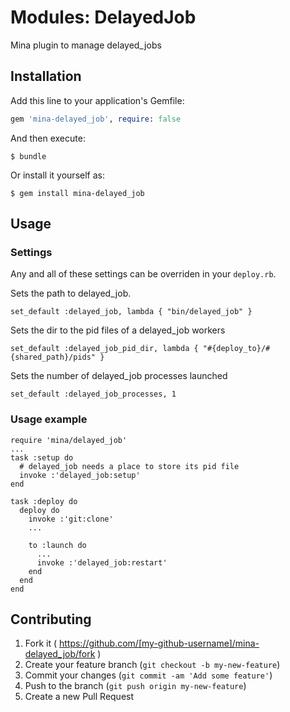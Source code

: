 # Modules: DelayedJob

Mina plugin to manage delayed_jobs

## Installation

Add this line to your application's Gemfile:

```ruby
gem 'mina-delayed_job', require: false
```

And then execute:

    $ bundle

Or install it yourself as:

    $ gem install mina-delayed_job

## Usage

### Settings
Any and all of these settings can be overriden in your `deploy.rb`.

Sets the path to delayed_job.

    set_default :delayed_job, lambda { "bin/delayed_job" }

Sets the dir to the pid files of a delayed_job workers

    set_default :delayed_job_pid_dir, lambda { "#{deploy_to}/#{shared_path}/pids" }

Sets the number of delayed_job processes launched

    set_default :delayed_job_processes, 1

### Usage example

    require 'mina/delayed_job'
    ...
    task :setup do
      # delayed_job needs a place to store its pid file
      invoke :'delayed_job:setup'
    end

    task :deploy do
      deploy do
        invoke :'git:clone'
        ...

        to :launch do
          ...
          invoke :'delayed_job:restart'
        end
      end
    end

## Contributing

1. Fork it ( https://github.com/[my-github-username]/mina-delayed_job/fork )
2. Create your feature branch (`git checkout -b my-new-feature`)
3. Commit your changes (`git commit -am 'Add some feature'`)
4. Push to the branch (`git push origin my-new-feature`)
5. Create a new Pull Request
